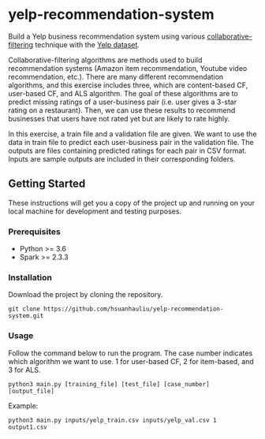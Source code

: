 # yelp-recommendation-system
Build a Yelp business recommendation system using various [collaborative-filtering](https://en.wikipedia.org/wiki/Collaborative_filtering) technique with the [Yelp dataset](https://www.yelp.com/dataset/challenge).

Collaborative-filtering algorithms are methods used to build recommendation systems (Amazon item recommendation, Youtube video recommendation, etc.). There are many different recommendation algorithms, and this exercise includes three, which are content-based CF, user-based CF, and ALS algorithm. The goal of these algorithms are to predict missing ratings of a user-business pair (i.e. user gives a 3-star rating on a restaurant). Then, we can use these results to recommend businesses that users have not rated yet but are likely to rate highly.

In this exercise, a train file and a validation file are given. We want to use the data in train file to predict each user-business pair in the validation file. The outputs are files containing predicted ratings for each pair in CSV format. Inputs are sample outputs are included in their corresponding folders.

## Getting Started

These instructions will get you a copy of the project up and running on your local machine for development and testing purposes.

### Prerequisites

- Python >= 3.6
- Spark >= 2.3.3

### Installation

Download the project by cloning the repository.

```
git clone https://github.com/hsuanhauliu/yelp-recommendation-system.git
```

### Usage

Follow the command below to run the program. The case number indicates which algorithm we want to use. 1 for user-based CF, 2 for item-based, and 3 for ALS.

```
python3 main.py [training_file] [test_file] [case_number] [output_file]
```

Example:
```
python3 main.py inputs/yelp_train.csv inputs/yelp_val.csv 1 output1.csv
```
